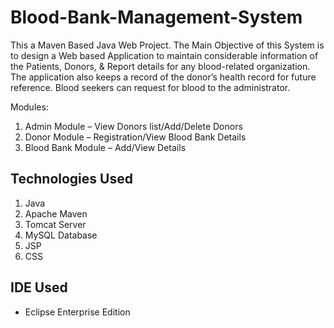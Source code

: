 # Blood-Bank-Management-System
This a Maven Based Java Web Project. The Main Objective of this System is to design a Web based Application to maintain 
considerable information  of  the Patients,  Donors, &  Report  details  for  any  blood-related 
organization.  The application also keeps a record of the donor’s health record for future 
reference. Blood seekers can request for blood to the administrator.

Modules: 
1. Admin Module – View Donors list/Add/Delete Donors 
2. Donor Module – Registration/View Blood Bank Details 
3. Blood Bank Module – Add/View Details

## Technologies Used
1. Java
2. Apache Maven
3. Tomcat Server
4. MySQL Database
5. JSP
6. CSS

## IDE Used
* Eclipse Enterprise Edition
